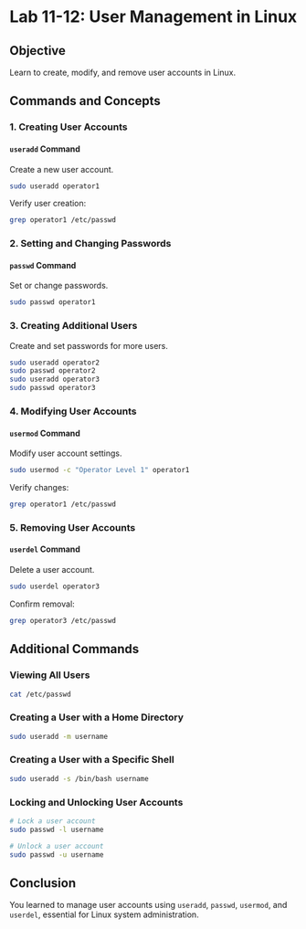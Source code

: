 # Lab 11-12: User Management in Linux

## Objective
Learn to create, modify, and remove user accounts in Linux.

## Commands and Concepts

### 1. Creating User Accounts

#### `useradd` Command
Create a new user account.
```bash
sudo useradd operator1
```
Verify user creation:
```bash
grep operator1 /etc/passwd
```

### 2. Setting and Changing Passwords

#### `passwd` Command
Set or change passwords.
```bash
sudo passwd operator1
```

### 3. Creating Additional Users
Create and set passwords for more users.
```bash
sudo useradd operator2
sudo passwd operator2
sudo useradd operator3
sudo passwd operator3
```

### 4. Modifying User Accounts

#### `usermod` Command
Modify user account settings.
```bash
sudo usermod -c "Operator Level 1" operator1
```
Verify changes:
```bash
grep operator1 /etc/passwd
```

### 5. Removing User Accounts

#### `userdel` Command
Delete a user account.
```bash
sudo userdel operator3
```
Confirm removal:
```bash
grep operator3 /etc/passwd
```

## Additional Commands

### Viewing All Users
```bash
cat /etc/passwd
```

### Creating a User with a Home Directory
```bash
sudo useradd -m username
```

### Creating a User with a Specific Shell
```bash
sudo useradd -s /bin/bash username
```

### Locking and Unlocking User Accounts
```bash
# Lock a user account
sudo passwd -l username

# Unlock a user account
sudo passwd -u username
```

## Conclusion
You learned to manage user accounts using `useradd`, `passwd`, `usermod`, and `userdel`, essential for Linux system administration.